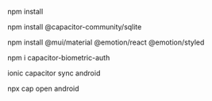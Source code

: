 npm install

npm install @capacitor-community/sqlite

npm install @mui/material @emotion/react @emotion/styled

npm i capacitor-biometric-auth

ionic capacitor sync android

npx cap open android

